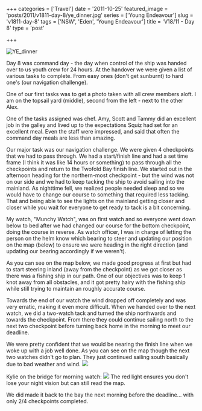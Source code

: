 +++
categories = ['Travel']
date = '2011-10-25'
featured_image = 'posts/2011/v1811-day-8/ye_dinner.jpg'
series = ['Young Endeavour']
slug = 'v1811-day-8'
tags = ['NSW', 'Eden', 'Young Endeavour']
title = 'V18/11 - Day 8'
type = 'post'

+++

![YE_dinner](ye_dinner.jpg)

Day 8 was command day - the day when control of the ship was handed over to us youth crew for 24 hours. At the handover we were given a list of various tasks to complete. From easy ones (don't get sunburnt) to hard one's (our navigation challenge).

One of our first tasks was to get a photo taken with all crew members aloft. I am on the topsail yard (middle), second from the left - next to the other Alex.

One of the tasks assigned was chef. Amy, Scott and Tammy did an excellent job in the galley and lived up to the expectations Squiz had set for an excellent meal. Even the staff were impressed, and said that often the command day meals are less than amazing.

Our major task was our navigation challenge. We were given 4 checkpoints that we had to pass through. We had a start/finish line and had a set time frame (I think it was like 14 hours or something) to pass through all the checkpoints and return to the Twofold Bay finish line. We started out in the afternoon heading for the northern-most checkpoint - but the wind was not on our side and we had to keep tacking the ship to avoid sailing into the mainland. As nighttime fell, we realized people needed sleep and so we would have to change our course to something that required less tacking. That and being able to see the lights on the mainland getting closer and closer while you wait for everyone to get ready to tack is a bit concerning.

My watch, "Munchy Watch", was on first watch and so everyone went down below to bed after we had changed our course for the bottom checkpoint, doing the course in reverse. As watch officer, I was in charge of letting the person on the helm know which bearing to steer and updating our position on the map (below) to ensure we were heading in the right direction (and updating our bearing accordingly if we weren't).

As you can see on the map below, we made good progress at first but had to start steering inland (away from the checkpoint) as we got closer as there was a fishing ship in our path. One of our objectives was to keep 1 knot away from all obstacles, and it got pretty hairy with the fishing ship while still trying to maintain an roughly accurate course.

Towards the end of our watch the wind dropped off completely and was very erratic, making it even more difficult. When we handed over to the next watch, we did a two-watch tack and turned the ship northwards and towards the checkpoint. From there they could continue sailing north to the next two checkpoint before turning back home in the morning to meet our deadline.

We were pretty confident that we would be nearing the finish line when we woke up with a job well done. As you can see on the map though the next two watches didn't go to plan. They just continued sailing south basically due to bad weather and wind.
![](MEMO0003.jpg)

Kylie on the bridge for morning watch:
![](PA270780.jpg)
The red light ensures you don't lose your night vision but can still read the map.

We did made it back to the bay the next morning before the deadline... with only 2/4 checkpoints completed.